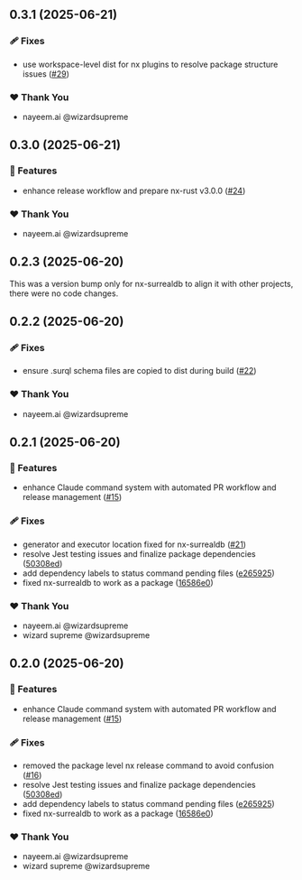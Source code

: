 
## 0.3.1 (2025-06-21)

### 🩹 Fixes

- use workspace-level dist for nx plugins to resolve package structure issues
  ([#29](https://github.com/deepbrainspace/goodiebag/pull/29))

### ❤️ Thank You

- nayeem.ai @wizardsupreme

## 0.3.0 (2025-06-21)

### 🚀 Features

- enhance release workflow and prepare nx-rust v3.0.0
  ([#24](https://github.com/deepbrainspace/goodiebag/pull/24))

### ❤️ Thank You

- nayeem.ai @wizardsupreme

## 0.2.3 (2025-06-20)

This was a version bump only for nx-surrealdb to align it with other projects,
there were no code changes.

## 0.2.2 (2025-06-20)

### 🩹 Fixes

- ensure .surql schema files are copied to dist during build
  ([#22](https://github.com/deepbrainspace/goodiebag/pull/22))

### ❤️ Thank You

- nayeem.ai @wizardsupreme

## 0.2.1 (2025-06-20)

### 🚀 Features

- enhance Claude command system with automated PR workflow and release
  management ([#15](https://github.com/deepbrainspace/goodiebag/pull/15))

### 🩹 Fixes

- generator and executor location fixed for nx-surrealdb
  ([#21](https://github.com/deepbrainspace/goodiebag/pull/21))
- resolve Jest testing issues and finalize package dependencies
  ([50308ed](https://github.com/deepbrainspace/goodiebag/commit/50308ed))
- add dependency labels to status command pending files
  ([e265925](https://github.com/deepbrainspace/goodiebag/commit/e265925))
- fixed nx-surrealdb to work as a package
  ([16586e0](https://github.com/deepbrainspace/goodiebag/commit/16586e0))

### ❤️ Thank You

- nayeem.ai @wizardsupreme
- wizard supreme @wizardsupreme

## 0.2.0 (2025-06-20)

### 🚀 Features

- enhance Claude command system with automated PR workflow and release
  management ([#15](https://github.com/deepbrainspace/goodiebag/pull/15))

### 🩹 Fixes

- removed the package level nx release command to avoid confusion
  ([#16](https://github.com/deepbrainspace/goodiebag/pull/16))
- resolve Jest testing issues and finalize package dependencies
  ([50308ed](https://github.com/deepbrainspace/goodiebag/commit/50308ed))
- add dependency labels to status command pending files
  ([e265925](https://github.com/deepbrainspace/goodiebag/commit/e265925))
- fixed nx-surrealdb to work as a package
  ([16586e0](https://github.com/deepbrainspace/goodiebag/commit/16586e0))

### ❤️ Thank You

- nayeem.ai @wizardsupreme
- wizard supreme @wizardsupreme
